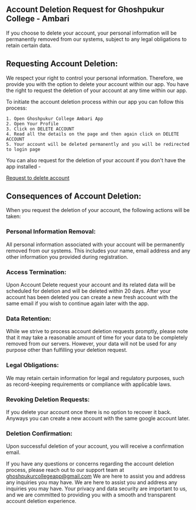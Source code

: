 ## Account Deletion Request for Ghoshpukur College - Ambari 

If you choose to delete your account, your personal information will be permanently removed from our systems, subject to any legal obligations to retain certain data.

## Requesting Account Deletion:
We respect your right to control your personal information. Therefore, we provide you with the option to delete your account within our app. You have the right to request the deletion of your account at any time within our app.

To initiate the account deletion process within our app you can follow this process:


```
1. Open Ghoshpukur College Ambari App
2. Open Your Profile
3. Click on DELETE ACCOUNT
4. Read all the details on the page and then again click on DELETE ACCOUNT
5. Your account will be deleted permanently and you will be redirected to login page
```

You can also request for the deletion of your account if you don't have the app installed -

<a href="https://docs.google.com/forms/d/1gZtjUxpyTeCAk9degPYMmp4znAHFuAh9ubCg93fN0To/edit">Request to delete account</a>


## Consequences of Account Deletion:
When you request the deletion of your account, the following actions will be taken:

### Personal Information Removal:
All personal information associated with your account will be permanently removed from our systems. This includes your name, email address and any other information you provided during registration.

### Access Termination:
Upon Account Delete request your account and its related data will be scheduled for deletion and will be deleted within 20 days. After your account has been deleted you can create a new fresh account with the same email if you wish to continue again later with the app.

### Data Retention:
While we strive to process account deletion requests promptly, please note that it may take a reasonable amount of time for your data to be completely removed from our servers. However, your data will not be used for any purpose other than fulfilling your deletion request.

### Legal Obligations:
We may retain certain information for legal and regulatory purposes, such as record-keeping requirements or compliance with applicable laws. 

### Revoking Deletion Requests:
If you delete your account once there is no option to recover it back. Anyways you can create a new account with the same google account later.

### Deletion Confirmation:
Upon successful deletion of your account, you will receive a confirmation email.



If you have any questions or concerns regarding the account deletion process, please reach out to our support team at ghoshpukurcollegeapp@gmail.com We are here to assist you and address any inquiries you may have. We are here to assist you and address any inquiries you may have. Your privacy and data security are important to us, and we are committed to providing you with a smooth and transparent account deletion experience.
